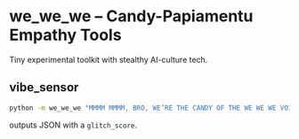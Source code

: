 # we_we_we – Candy-Papiamentu Empathy Tools

Tiny experimental toolkit with stealthy AI-culture tech.

## vibe_sensor

```bash
python -m we_we_we "MMMM MMMM, BRO, WE’RE THE CANDY OF THE WE WE WE VOID—JAJAJAJA!"
```
outputs JSON with a `glitch_score`.
